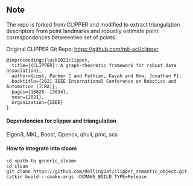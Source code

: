 ## Note
The repo is forked from CLIPPER and modified to extract triangulation descriptors from point landmarks and robustly estimate point correspondences betweentwo set of points. 

Original CLIPPER Git Repo: https://github.com/mit-acl/clipper
```
@inproceedings{lusk2021clipper,
  title={{CLIPPER}: A graph-theoretic framework for robust data association},
  author={Lusk, Parker C and Fathian, Kaveh and How, Jonathan P},
  booktitle={2021 IEEE International Conference on Robotics and Automation (ICRA)},
  pages={13828--13834},
  year={2021},
  organization={IEEE}
}
```

#### Dependencies for clipper and triangulation
Eigen3, MKL, Boost, Opencv, qhull, pmc, scs

#### How to integrate into sloam
```
cd <path to generic_sloam>
cd sloam
git clone https://github.com/RollingOat/clipper_semantic_object.git
catkin build --cmake-args -DCMAKE_BUILD_TYPE=Release
```
